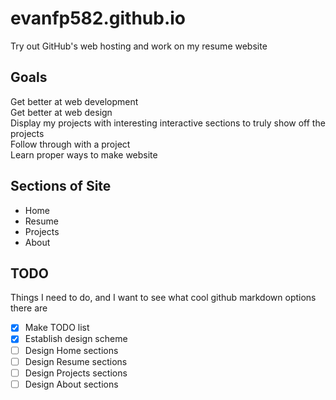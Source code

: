 # evanfp582.github.io
Try out GitHub's web hosting and work on my resume website

## Goals 
Get better at web development  
Get better at web design  
Display my projects with interesting interactive sections to truly show off the projects  
Follow through with a project  
Learn proper ways to make website  

## Sections of Site
- Home  
- Resume
- Projects
- About

## TODO
Things I need to do, and I want to see what cool github markdown options there are
- [x] Make TODO list
- [x] Establish design scheme
- [ ] Design Home sections
- [ ] Design Resume sections
- [ ] Design Projects sections
- [ ] Design About sections
